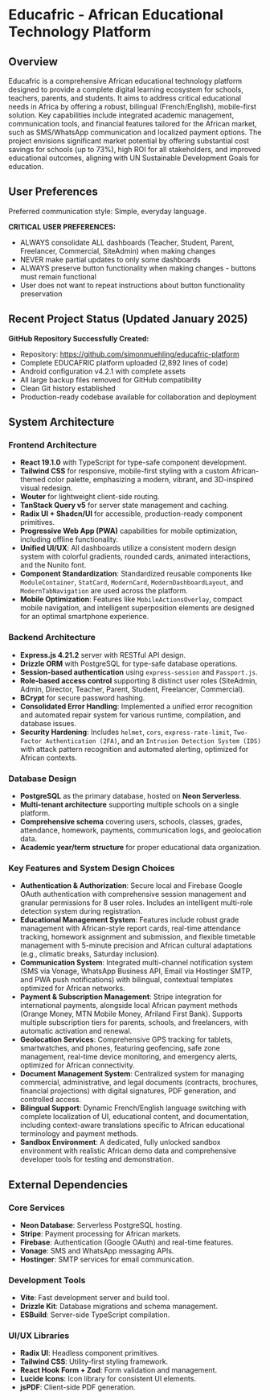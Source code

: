 # Educafric - African Educational Technology Platform

## Overview

Educafric is a comprehensive African educational technology platform designed to provide a complete digital learning ecosystem for schools, teachers, parents, and students. It aims to address critical educational needs in Africa by offering a robust, bilingual (French/English), mobile-first solution. Key capabilities include integrated academic management, communication tools, and financial features tailored for the African market, such as SMS/WhatsApp communication and localized payment options. The project envisions significant market potential by offering substantial cost savings for schools (up to 73%), high ROI for all stakeholders, and improved educational outcomes, aligning with UN Sustainable Development Goals for education.

## User Preferences

Preferred communication style: Simple, everyday language.

**CRITICAL USER PREFERENCES:**
- ALWAYS consolidate ALL dashboards (Teacher, Student, Parent, Freelancer, Commercial, SiteAdmin) when making changes
- NEVER make partial updates to only some dashboards
- ALWAYS preserve button functionality when making changes - buttons must remain functional
- User does not want to repeat instructions about button functionality preservation

## Recent Project Status (Updated January 2025)

**GitHub Repository Successfully Created:**
- Repository: https://github.com/simonmuehling/educafric-platform
- Complete EDUCAFRIC platform uploaded (2,892 lines of code)
- Android configuration v4.2.1 with complete assets
- All large backup files removed for GitHub compatibility
- Clean Git history established
- Production-ready codebase available for collaboration and deployment

## System Architecture

### Frontend Architecture
- **React 19.1.0** with TypeScript for type-safe component development.
- **Tailwind CSS** for responsive, mobile-first styling with a custom African-themed color palette, emphasizing a modern, vibrant, and 3D-inspired visual redesign.
- **Wouter** for lightweight client-side routing.
- **TanStack Query v5** for server state management and caching.
- **Radix UI + Shadcn/UI** for accessible, production-ready component primitives.
- **Progressive Web App (PWA)** capabilities for mobile optimization, including offline functionality.
- **Unified UI/UX**: All dashboards utilize a consistent modern design system with colorful gradients, rounded cards, animated interactions, and the Nunito font.
- **Component Standardization**: Standardized reusable components like `ModuleContainer`, `StatCard`, `ModernCard`, `ModernDashboardLayout`, and `ModernTabNavigation` are used across the platform.
- **Mobile Optimization**: Features like `MobileActionsOverlay`, compact mobile navigation, and intelligent superposition elements are designed for an optimal smartphone experience.

### Backend Architecture
- **Express.js 4.21.2** server with RESTful API design.
- **Drizzle ORM** with PostgreSQL for type-safe database operations.
- **Session-based authentication** using `express-session` and `Passport.js`.
- **Role-based access control** supporting 8 distinct user roles (SiteAdmin, Admin, Director, Teacher, Parent, Student, Freelancer, Commercial).
- **BCrypt** for secure password hashing.
- **Consolidated Error Handling**: Implemented a unified error recognition and automated repair system for various runtime, compilation, and database issues.
- **Security Hardening**: Includes `helmet`, `cors`, `express-rate-limit`, `Two-Factor Authentication (2FA)`, and an `Intrusion Detection System (IDS)` with attack pattern recognition and automated alerting, optimized for African contexts.

### Database Design
- **PostgreSQL** as the primary database, hosted on **Neon Serverless**.
- **Multi-tenant architecture** supporting multiple schools on a single platform.
- **Comprehensive schema** covering users, schools, classes, grades, attendance, homework, payments, communication logs, and geolocation data.
- **Academic year/term structure** for proper educational data organization.

### Key Features and System Design Choices
- **Authentication & Authorization**: Secure local and Firebase Google OAuth authentication with comprehensive session management and granular permissions for 8 user roles. Includes an intelligent multi-role detection system during registration.
- **Educational Management System**: Features include robust grade management with African-style report cards, real-time attendance tracking, homework assignment and submission, and flexible timetable management with 5-minute precision and African cultural adaptations (e.g., climatic breaks, Saturday inclusion).
- **Communication System**: Integrated multi-channel notification system (SMS via Vonage, WhatsApp Business API, Email via Hostinger SMTP, and PWA push notifications) with bilingual, contextual templates optimized for African networks.
- **Payment & Subscription Management**: Stripe integration for international payments, alongside local African payment methods (Orange Money, MTN Mobile Money, Afriland First Bank). Supports multiple subscription tiers for parents, schools, and freelancers, with automatic activation and renewal.
- **Geolocation Services**: Comprehensive GPS tracking for tablets, smartwatches, and phones, featuring geofencing, safe zone management, real-time device monitoring, and emergency alerts, optimized for African connectivity.
- **Document Management System**: Centralized system for managing commercial, administrative, and legal documents (contracts, brochures, financial projections) with digital signatures, PDF generation, and controlled access.
- **Bilingual Support**: Dynamic French/English language switching with complete localization of UI, educational content, and documentation, including context-aware translations specific to African educational terminology and payment methods.
- **Sandbox Environment**: A dedicated, fully unlocked sandbox environment with realistic African demo data and comprehensive developer tools for testing and demonstration.

## External Dependencies

### Core Services
- **Neon Database**: Serverless PostgreSQL hosting.
- **Stripe**: Payment processing for African markets.
- **Firebase**: Authentication (Google OAuth) and real-time features.
- **Vonage**: SMS and WhatsApp messaging APIs.
- **Hostinger**: SMTP services for email communication.

### Development Tools
- **Vite**: Fast development server and build tool.
- **Drizzle Kit**: Database migrations and schema management.
- **ESBuild**: Server-side TypeScript compilation.

### UI/UX Libraries
- **Radix UI**: Headless component primitives.
- **Tailwind CSS**: Utility-first styling framework.
- **React Hook Form + Zod**: Form validation and management.
- **Lucide Icons**: Icon library for consistent UI elements.
- **jsPDF**: Client-side PDF generation.